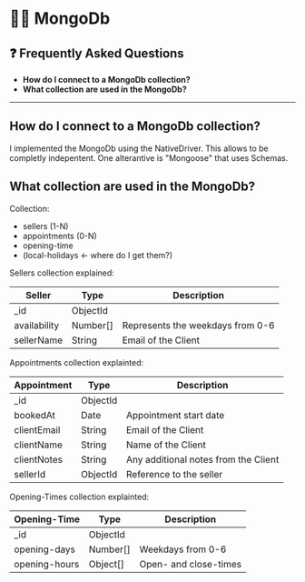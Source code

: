# 🤴🏿 MongoDb

## ❓ Frequently Asked Questions

- **How do I connect to a MongoDb collection?**
- **What collection are used in the MongoDb?**

---

## How do I connect to a MongoDb collection?

I implemented the MongoDb using the NativeDriver.
This allows to be completly indepentent.
One alterantive is "Mongoose" that uses Schemas.

## What collection are used in the MongoDb?

Collection:

- sellers (1-N)
- appointments (0-N)
- opening-time
- (local-holidays <- where do I get them?)

Sellers collection explained:

| Seller       | Type     | Description                      |
| ------------ | -------- | -------------------------------- |
| \_id         | ObjectId |                                  |
| availability | Number[] | Represents the weekdays from 0-6 |
| sellerName   | String   | Email of the Client              |

Appointments collection explainted:

| Appointment | Type     | Description                          |
| ----------- | -------- | ------------------------------------ |
| \_id        | ObjectId |                                      |
| bookedAt    | Date     | Appointment start date               |
| clientEmail | String   | Email of the Client                  |
| clientName  | String   | Name of the Client                   |
| clientNotes | String   | Any additional notes from the Client |
| sellerId    | ObjectId | Reference to the seller              |

Opening-Times collection explainted:

| Opening-Time  | Type     | Description           |
| ------------- | -------- | --------------------- |
| \_id          | ObjectId |                       |
| opening-days  | Number[] | Weekdays from 0-6     |
| opening-hours | Object[] | Open- and close-times |

